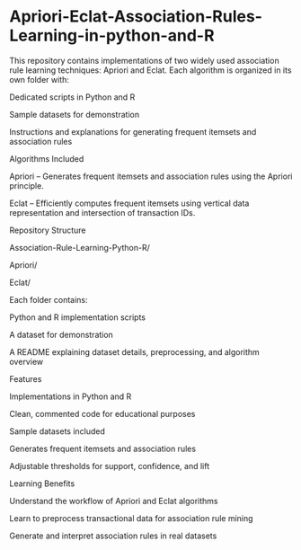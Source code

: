 # Apriori-Eclat-Association-Rules-Learning-in-python-and-R
This repository contains implementations of two widely used association rule learning techniques: Apriori and Eclat.
Each algorithm is organized in its own folder with:

Dedicated scripts in Python and R

Sample datasets for demonstration

Instructions and explanations for generating frequent itemsets and association rules

Algorithms Included

Apriori – Generates frequent itemsets and association rules using the Apriori principle.

Eclat – Efficiently computes frequent itemsets using vertical data representation and intersection of transaction IDs.

Repository Structure

Association-Rule-Learning-Python-R/

Apriori/

Eclat/

Each folder contains:

Python and R implementation scripts

A dataset for demonstration

A README explaining dataset details, preprocessing, and algorithm overview

Features

Implementations in Python and R

Clean, commented code for educational purposes

Sample datasets included

Generates frequent itemsets and association rules

Adjustable thresholds for support, confidence, and lift

Learning Benefits

Understand the workflow of Apriori and Eclat algorithms

Learn to preprocess transactional data for association rule mining

Generate and interpret association rules in real datasets

